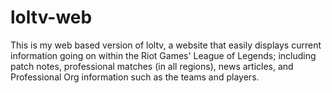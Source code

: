 # loltv-web
This is my web based version of loltv, a website that easily displays current information going on within the Riot Games' League of Legends;
including patch notes, professional matches (in all regions), news articles, and Professional Org information such as the teams and players.
